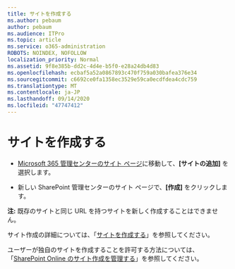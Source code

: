 ```yaml
---
title: サイトを作成する
ms.author: pebaum
author: pebaum
ms.audience: ITPro
ms.topic: article
ms.service: o365-administration
ROBOTS: NOINDEX, NOFOLLOW
localization_priority: Normal
ms.assetid: 9f8e385b-dd2c-4d4e-b5f0-e28a24db4d83
ms.openlocfilehash: ecbaf5a52a0867893c470f759a030bafea376e34
ms.sourcegitcommit: c6692ce0fa1358ec3529e59ca0ecdfdea4cdc759
ms.translationtype: MT
ms.contentlocale: ja-JP
ms.lasthandoff: 09/14/2020
ms.locfileid: "47747412"
---
```

# <a name="create-a-site"></a>サイトを作成する

- [Microsoft 365 管理センターのサイト ページ](https://portal.office.com/adminportal/home#/SitesList)に移動して、**[サイトの追加]** を選択します。 
    
- 新しい SharePoint 管理センターのサイト ページで、**[作成]** をクリックします。 
    
**注:** 既存のサイトと同じ URL を持つサイトを新しく作成することはできません。 
  
サイト作成の詳細については、「[サイトを作成する](https://go.microsoft.com/fwlink/?linkid=866295)」を参照してください。
  
ユーザーが独自のサイトを作成することを許可する方法については、「[SharePoint Online のサイト作成を管理する](https://go.microsoft.com/fwlink/?linkid=866296)」を参照してください。
  

